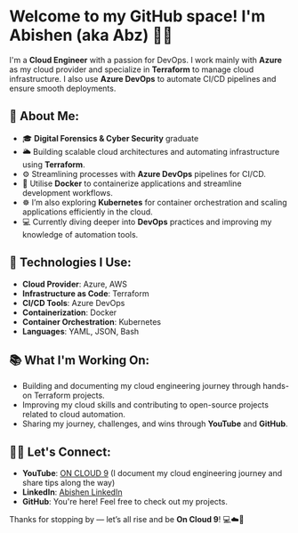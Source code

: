 # Welcome to my GitHub space! I'm Abishen (aka Abz) 🤘🏽

I'm a **Cloud Engineer** with a passion for DevOps. I work mainly with **Azure** as my cloud provider and specialize in **Terraform** to manage cloud infrastructure. I also use **Azure DevOps** to automate CI/CD pipelines and ensure smooth deployments.

## 🚀 About Me:
- 🎓 **Digital Forensics & Cyber Security** graduate
- 🌥️ Building scalable cloud architectures and automating infrastructure using **Terraform**.
- ⚙️ Streamlining processes with **Azure DevOps** pipelines for CI/CD.
- 🐳 Utilise **Docker** to containerize applications and streamline development workflows.
- ☸️ I’m also exploring **Kubernetes** for container orchestration and scaling applications efficiently in the cloud.
- 💻 Currently diving deeper into **DevOps** practices and improving my knowledge of automation tools.

## 🔧 Technologies I Use:
- **Cloud Provider**: Azure, AWS
- **Infrastructure as Code**: Terraform
- **CI/CD Tools**: Azure DevOps
- **Containerization**: Docker
- **Container Orchestration**: Kubernetes
- **Languages**: YAML, JSON, Bash

## 📚 What I'm Working On:
- Building and documenting my cloud engineering journey through hands-on Terraform projects.
- Improving my cloud skills and contributing to open-source projects related to cloud automation.
- Sharing my journey, challenges, and wins through **YouTube** and **GitHub**.

## 👨‍💻 Let's Connect:
- **YouTube**: [ON CLOUD 9](https://www.youtube.com/@OnCloud9withAbz) (I document my cloud engineering journey and share tips along the way)
- **LinkedIn**: [Abishen LinkedIn](https://www.linkedin.com/in/abishenag/)
- **GitHub**: You're here! Feel free to check out my projects.

Thanks for stopping by — let’s all rise and be **On Cloud 9**! 💻☁️🚀


